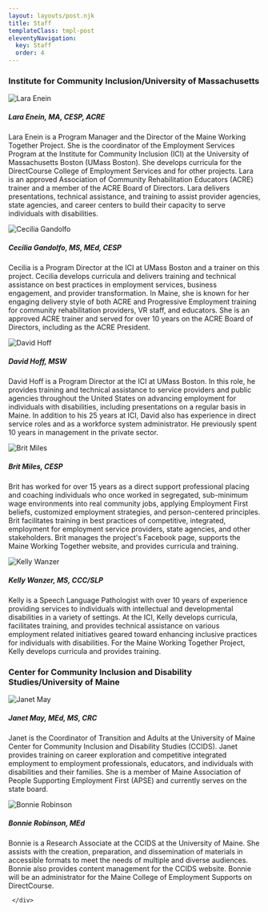 ```yaml
---
layout: layouts/post.njk
title: Staff
templateClass: tmpl-post
eleventyNavigation:
  key: Staff
  order: 4
---
```

<h3 class="border-bottom border-1">Institute for Community Inclusion/University of Massachusetts</h3>
 <div class="row pt-3 row-eq-height row-cols-1 row-cols-xs-1 row-cols-sm-2 row-cols-lg-3 align-self-stretch g-3 mb-5">
   <div class="col d-flex align-item-end">
          <div class="card shadow-sm">
            <img src="../img/staff/lara-enein.jpg" alt="Lara Enein" />
            <div class="card-body">
            <h5 class="card-title">Lara Enein, MA, CESP, ACRE </h5>
              <p class="card-text">Lara Enein is a Program Manager and the Director of the Maine Working Together Project. She is the coordinator of the Employment Services Program at the Institute for Community Inclusion (ICI) at the University of Massachusetts Boston (UMass Boston). She develops curricula for the DirectCourse College of Employment Services and for other projects. Lara is an approved Association of Community Rehabilitation Educators (ACRE) trainer and a member of the ACRE Board of Directors. Lara delivers presentations, technical assistance, and training to assist provider agencies, state agencies, and career centers to build their capacity to serve individuals with disabilities. </p>
            </div>
          </div>
      </div>
         <div class="col d-flex align-item-end">
          <div class="card shadow-sm">
             <img src="../img/staff/cecilia-gandolfo.jpg" alt="Cecilia Gandolfo" />
            <div class="card-body">
                <h5 class="card-title">Cecilia Gandolfo, MS, MEd, CESP </h5>
              <p class="card-text">Cecilia is a Program Director at the ICI at UMass Boston and a trainer on this project. Cecilia develops curricula and delivers training and technical assistance on best practices in employment services, business engagement, and provider transformation. In Maine, she is known for her engaging delivery style of both ACRE and Progressive Employment training for community rehabilitation providers, VR staff, and educators. She is an approved ACRE trainer and served for over 10 years on the ACRE Board of Directors, including as the ACRE President.  </p>
            </div>
          </div>
      </div>
           <div class="col d-flex align-item-end">
          <div class="card shadow-sm">
            <img src="../img/staff/david-hoff.jpg" alt="David Hoff" />
            <div class="card-body">
                <h5 class="card-title">David Hoff, MSW</h5>
              <p class="card-text">David Hoff is a Program Director at the ICI at UMass Boston. In this role, he provides training and technical assistance to service providers and public agencies throughout the United States on advancing employment for individuals with disabilities, including presentations on a regular basis in Maine. In addition to his 25 years at ICI, David also has experience in direct service roles and as a workforce system administrator. He previously spent 10 years in management in the private sector.</p>
            </div>
          </div>
      </div>
       <div class="col d-flex align-item-end">
          <div class="card shadow-sm">
               <img src="../img/staff/BritniMiles.jpg" alt="Brit Miles" />
            <div class="card-body">
                <h5 class="card-title">Brit Miles, CESP</h5>
              <p class="card-text">Brit has worked for over 15 years as a direct support professional placing and coaching individuals who once worked in segregated, sub-minimum wage environments into real community jobs, applying Employment First beliefs, customized employment strategies, and person-centered principles. Brit facilitates training in best practices of competitive, integrated, employment for employment service providers, state agencies, and other stakeholders. Brit manages the project's Facebook page, supports the Maine Working Together website, and provides curricula and training.</p>
            </div>
          </div>
      </div>
        <div class="col d-flex align-item-end">
          <div class="card shadow-sm">
            <img src="../img/staff/kelly-wanzer.png" alt="Kelly Wanzer" />
            <div class="card-body">
                <h5 class="card-title">Kelly Wanzer, MS, CCC/SLP </h5>
              <p class="card-text">Kelly is a Speech Language Pathologist with over 10 years of experience providing services to individuals with intellectual and developmental disabilities in a variety of settings. At the ICI, Kelly develops curricula, facilitates training, and provides technical assistance on various employment related initiatives geared toward enhancing inclusive practices for individuals with disabilities. For the Maine Working Together Project, Kelly develops curricula and provides training.</p>
            </div>
          </div>
        </div>
</div>
     <h3 class="border-bottom border-1">Center for Community Inclusion and Disability Studies/University of Maine</h3>
       <div class="row pt-3 row-eq-height row-cols-1 row-cols-xs-1 row-cols-sm-2 row-cols-lg-3 align-self-stretch g-3">
              <div class="col d-flex align-item-end">
          <div class="card shadow-sm">
                  <img src="../img/staff/Janet-May_600x600.jpg" alt="Janet May" />
            <div class="card-body">
                <h5 class="card-title">Janet May, MEd, MS, CRC</h5>
              <p class="card-text">Janet is the Coordinator of Transition and Adults at the University of Maine Center for Community Inclusion and Disability Studies (CCIDS). Janet provides training on career exploration and competitive integrated employment to employment professionals, educators, and individuals with disabilities and their families. She is a member of Maine Association of People Supporting Employment First (APSE) and currently serves on the state board.</p>
            </div>
          </div>
      </div>
          <div class="col d-flex align-item-end">
          <div class="card shadow-sm">
             <img class="card-img-top" src="../img/staff/Bonnie_Robinson_600x600.jpg" alt="Bonnie Robinson" />
            <div class="card-body">
                <h5 class="card-title">Bonnie Robinson, MEd </h5>
              <p class="card-text">Bonnie is a Research Associate at the CCIDS at the University of Maine. She assists with the creation, preparation, and dissemination of materials in accessible formats to meet the needs of multiple and diverse audiences. Bonnie also provides content management for the CCIDS website. Bonnie will be an administrator for the Maine College of Employment Supports on DirectCourse.</p>
            </div>
          </div>
      </div>
     
     </div>

     